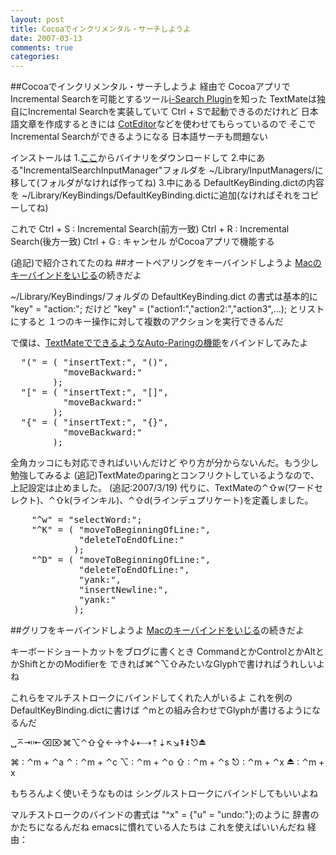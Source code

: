 ```yaml
---
layout: post
title: Cocoaでインクリメンタル・サーチしようよ
date: 2007-03-13
comments: true
categories:
---
```


##Cocoaでインクリメンタル・サーチしようよ
[](http://www.hcs.harvard.edu/~jrus/site/cocoa-text.html)経由で
CocoaアプリでIncremental Searchを可能とするツール[i-Search Plugin](http://leverage.sourceforge.net/wiki/index.php/Main_Page)を知った
TextMateは独自にIncremental Searchを実装していて
Ctrl + Sで起動できるのだけれど
日本語文章を作成するときには
[CotEditor](http://www.aynimac.com/p_blog/files/article.php?id=41)などを使わせてもらっているので
そこでIncremental Searchができるようになる
日本語サーチも問題ない

インストールは
1.[ここ](http://michael-mccracken.net/software/ISearchPlugin.html)からバイナリをダウンロードして
2.中にある"IncrementalSearchInputManager"フォルダを ~/Library/InputManagers/に移して(フォルダがなければ作ってね)
3.中にある DefaultKeyBinding.dictの内容を ~/Library/KeyBindings/DefaultKeyBinding.dictに追加(なければそれをコピーしてね)

これで
Ctrl + S : Incremental Search(前方一致)
Ctrl + R : Incremental Search(後方一致)
Ctrl + G : キャンセル
がCocoaアプリで機能する

(追記)[](http://journal.mycom.co.jp/column/osx/104/)で紹介されてたのね
##オートペアリングをキーバインドしようよ
[Macのキーバインドをいじる](/2007/03/12/Mac/)の続きだよ

~/Library/KeyBindings/フォルダの
DefaultKeyBinding.dict の書式は基本的に
"key" = "action:"; だけど
"key" = ("action1:","action2:","action3",...); とリストにすると
１つのキー操作に対して複数のアクションを実行できるんだ

で僕は、[TextMateでできるようなAuto-Paringの機能](http://d.hatena.ne.jp/keyesberry/20060701)をバインドしてみたよ
<pre>
  "(" = ( "insertText:", "()",
          "moveBackward:"
        );
  "[" = ( "insertText:", "[]",
          "moveBackward:"
        );
  "{" = ( "insertText:", "{}",
          "moveBackward:"
        );
</pre>
全角カッコにも対応できればいいんだけど
やり方が分からないんだ。もう少し勉強してみるよ
(追記)TextMateのparingとコンフリクトしているようなので、上記設定は止めました。
(追記:2007/3/19) 代りに、TextMateの&#8963;&#8679;w(ワードセレクト)、&#8963;&#8679;k(ラインキル)、&#8963;&#8679;d(ラインデュプリケート)を定義しました。
<pre>
	"^w" = "selectWord:";
	"^K" = ( "moveToBeginningOfLine:",
	 	     "deleteToEndOfLine:"
		    );
	"^D" = ( "moveToBeginningOfLine:",
	 	     "deleteToEndOfLine:",
		     "yank:",
		     "insertNewline:",
		     "yank:"			
		    );
</pre>
##グリフをキーバインドしようよ
[Macのキーバインドをいじる](/2007/03/12/Mac/)の続きだよ

キーボードショートカットをブログに書くとき
CommandとかControlとかAltとかShiftとかのModifierを
できれば&#8984;&#8963;&#8997;&#8679;みたいなGlyphで書ければうれしいよね

これらをマルチストロークにバインドしてくれた人がいるよ
[](http://pastie.caboo.se/4011)
これを例のDefaultKeyBinding.dictに書けば
&#8963;mとの組み合わせでGlyphが書けるようになるんだ

&#9251;&#8965;&#8677;&#8676;&#9003;&#8998;&#8984;&#8997;&#8963;&#8679;&#8682;←→↑↓&#8672;&#8674;&#8673;&#8675;&#8598;&#8600;&#8670;&#8671;&#9099;&#9167;

&#8984; : &#8963;m + &#8963;a
&#8963; : &#8963;m + &#8963;c
&#8997; : &#8963;m + &#8963;o
&#8679; : &#8963;m + &#8963;s
&#9099; : &#8963;m + &#8963;x
&#9167; : &#8963;m + x

もちろんよく使いそうなものは
シングルストロークにバインドしてもいいよね

マルチストロークのバインドの書式は
"^x" = {"u"  = "undo:"};のように
辞書のかたちになるんだね
emacsに慣れている人たちは
これを使えばいいんだね
経由：[](http://macromates.com/blog/archives/2006/07/10/multi-stroke-key-bindings/)

